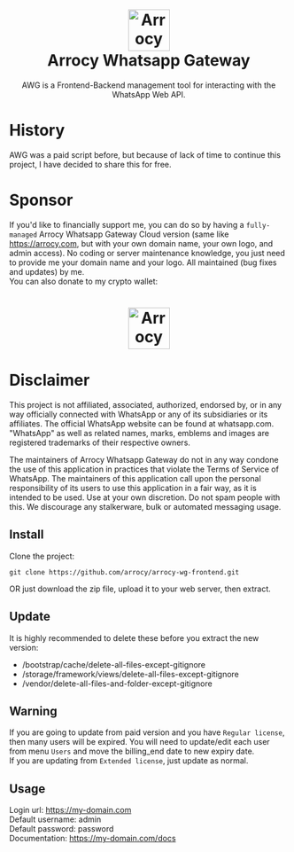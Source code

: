 <h1 align='center'><img alt="Arrocy logo" src="https://arrocy.com/assets/img/site/arrocy.com.png" height="75"/><br>Arrocy Whatsapp Gateway</h1>
<div align='center'>AWG is a Frontend-Backend management tool for interacting with the WhatsApp Web API.</div>

# History
AWG was a paid script before, but because of lack of time to continue this project, I have decided to share this for free.

# Sponsor
If you'd like to financially support me, you can do so by having a `fully-managed` Arrocy Whatsapp Gateway Cloud version (same like https://arrocy.com, but with your own domain name, your own logo, and admin access). No coding or server maintenance knowledge, you just need to provide me your domain name and your logo. All maintained (bug fixes and updates) by me.<br>
You can also donate to my crypto wallet:
<h1 align='center'><img alt="Arrocy crypto" src="https://arrocy.com/bitcoin-qr.jpg" height="75"/></h1>

# Disclaimer
This project is not affiliated, associated, authorized, endorsed by, or in any way officially connected with WhatsApp or any of its subsidiaries or its affiliates.
The official WhatsApp website can be found at whatsapp.com. "WhatsApp" as well as related names, marks, emblems and images are registered trademarks of their respective owners.

The maintainers of Arrocy Whatsapp Gateway do not in any way condone the use of this application in practices that violate the Terms of Service of WhatsApp. The maintainers of this application call upon the personal responsibility of its users to use this application in a fair way, as it is intended to be used.
Use at your own discretion. Do not spam people with this. We discourage any stalkerware, bulk or automated messaging usage.

## Install

Clone the project:
```
git clone https://github.com/arrocy/arrocy-wg-frontend.git
```

OR just download the zip file, upload it to your web server, then extract.

## Update
It is highly recommended to delete these before you extract the new version:
- /bootstrap/cache/delete-all-files-except-gitignore
- /storage/framework/views/delete-all-files-except-gitignore
- /vendor/delete-all-files-and-folder-except-gitignore

## Warning
If you are going to update from paid version and you have `Regular license`, then many users will be expired. You will need to update/edit each user from menu `Users` and move the billing_end date to new expiry date.<br>
If you are updating from `Extended license`, just update as normal.

## Usage
Login url: https://my-domain.com<br>
Default username: admin<br>
Default password: password<br>
Documentation: https://my-domain.com/docs
